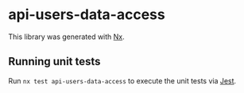 # api-users-data-access

This library was generated with [Nx](https://nx.dev).

## Running unit tests

Run `nx test api-users-data-access` to execute the unit tests via [Jest](https://jestjs.io).
